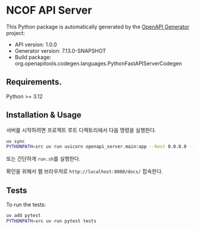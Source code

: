 # NCOF API Server

This Python package is automatically generated by the [OpenAPI Generator](https://openapi-generator.tech) project:

- API version: 1.0.0
- Generator version: 7.13.0-SNAPSHOT
- Build package: org.openapitools.codegen.languages.PythonFastAPIServerCodegen

## Requirements.

Python >= 3.12

## Installation & Usage

서버를 시작하려면 프로젝트 루트 디렉토리에서 다음 명령을 실행한다.

```bash
uv sync
PYTHONPATH=src uv run uvicorn openapi_server.main:app --host 0.0.0.0 --port 8080 --reload --log-config log_config.ini
```
또는 간단하게 `run.sh`를 실행한다.

확인을 위해서 웹 브라우저로 `http://localhost:8080/docs/` 접속한다.

## Tests

To run the tests:

```bash
uv add pytest
PYTHONPATH=src uv run pytest tests
```
